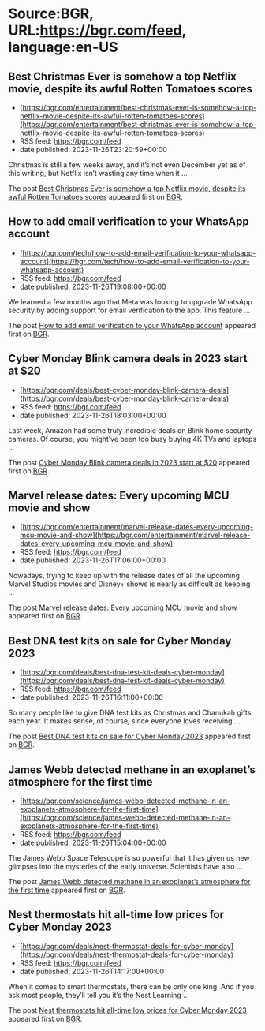# Source:BGR, URL:https://bgr.com/feed, language:en-US

## Best Christmas Ever is somehow a top Netflix movie, despite its awful Rotten Tomatoes scores
 - [https://bgr.com/entertainment/best-christmas-ever-is-somehow-a-top-netflix-movie-despite-its-awful-rotten-tomatoes-scores](https://bgr.com/entertainment/best-christmas-ever-is-somehow-a-top-netflix-movie-despite-its-awful-rotten-tomatoes-scores)
 - RSS feed: https://bgr.com/feed
 - date published: 2023-11-26T23:20:59+00:00

<p>Christmas is still a few weeks away, and it&#8217;s not even December yet as of this writing, but Netflix isn&#8217;t wasting any time when it &#8230;</p>
<p>The post <a href="https://bgr.com/entertainment/best-christmas-ever-is-somehow-a-top-netflix-movie-despite-its-awful-rotten-tomatoes-scores/">Best Christmas Ever is somehow a top Netflix movie, despite its awful Rotten Tomatoes scores</a> appeared first on <a href="https://bgr.com">BGR</a>.</p>

## How to add email verification to your WhatsApp account
 - [https://bgr.com/tech/how-to-add-email-verification-to-your-whatsapp-account](https://bgr.com/tech/how-to-add-email-verification-to-your-whatsapp-account)
 - RSS feed: https://bgr.com/feed
 - date published: 2023-11-26T19:08:00+00:00

<p>We learned a few months ago that Meta was looking to upgrade WhatsApp security by adding support for email verification to the app. This feature &#8230;</p>
<p>The post <a href="https://bgr.com/tech/how-to-add-email-verification-to-your-whatsapp-account/">How to add email verification to your WhatsApp account</a> appeared first on <a href="https://bgr.com">BGR</a>.</p>

## Cyber Monday Blink camera deals in 2023 start at $20
 - [https://bgr.com/deals/best-cyber-monday-blink-camera-deals](https://bgr.com/deals/best-cyber-monday-blink-camera-deals)
 - RSS feed: https://bgr.com/feed
 - date published: 2023-11-26T18:03:00+00:00

<p>Last week, Amazon had some truly incredible deals on Blink home security cameras. Of course, you might&#8217;ve been too busy buying 4K TVs and laptops &#8230;</p>
<p>The post <a href="https://bgr.com/deals/best-cyber-monday-blink-camera-deals/">Cyber Monday Blink camera deals in 2023 start at $20</a> appeared first on <a href="https://bgr.com">BGR</a>.</p>

## Marvel release dates: Every upcoming MCU movie and show
 - [https://bgr.com/entertainment/marvel-release-dates-every-upcoming-mcu-movie-and-show](https://bgr.com/entertainment/marvel-release-dates-every-upcoming-mcu-movie-and-show)
 - RSS feed: https://bgr.com/feed
 - date published: 2023-11-26T17:06:00+00:00

<p>Nowadays, trying to keep up with the release dates of all the upcoming Marvel Studios movies and Disney+ shows is nearly as difficult as keeping &#8230;</p>
<p>The post <a href="https://bgr.com/entertainment/marvel-release-dates-every-upcoming-mcu-movie-and-show/">Marvel release dates: Every upcoming MCU movie and show</a> appeared first on <a href="https://bgr.com">BGR</a>.</p>

## Best DNA test kits on sale for Cyber Monday 2023
 - [https://bgr.com/deals/best-dna-test-kit-deals-cyber-monday](https://bgr.com/deals/best-dna-test-kit-deals-cyber-monday)
 - RSS feed: https://bgr.com/feed
 - date published: 2023-11-26T16:11:00+00:00

<p>So many people like to give DNA test kits as Christmas and Chanukah gifts each year. It makes sense, of course, since everyone loves receiving &#8230;</p>
<p>The post <a href="https://bgr.com/deals/best-dna-test-kit-deals-cyber-monday/">Best DNA test kits on sale for Cyber Monday 2023</a> appeared first on <a href="https://bgr.com">BGR</a>.</p>

## James Webb detected methane in an exoplanet’s atmosphere for the first time
 - [https://bgr.com/science/james-webb-detected-methane-in-an-exoplanets-atmosphere-for-the-first-time](https://bgr.com/science/james-webb-detected-methane-in-an-exoplanets-atmosphere-for-the-first-time)
 - RSS feed: https://bgr.com/feed
 - date published: 2023-11-26T15:04:00+00:00

<p>The James Webb Space Telescope is so powerful that it has given us new glimpses into the mysteries of the early universe. Scientists have also &#8230;</p>
<p>The post <a href="https://bgr.com/science/james-webb-detected-methane-in-an-exoplanets-atmosphere-for-the-first-time/">James Webb detected methane in an exoplanet’s atmosphere for the first time</a> appeared first on <a href="https://bgr.com">BGR</a>.</p>

## Nest thermostats hit all-time low prices for Cyber Monday 2023
 - [https://bgr.com/deals/nest-thermostat-deals-for-cyber-monday](https://bgr.com/deals/nest-thermostat-deals-for-cyber-monday)
 - RSS feed: https://bgr.com/feed
 - date published: 2023-11-26T14:17:00+00:00

<p>When it comes to smart thermostats, there can be only one king. And if you ask most people, they&#8217;ll tell you it&#8217;s the Nest Learning &#8230;</p>
<p>The post <a href="https://bgr.com/deals/nest-thermostat-deals-for-cyber-monday/">Nest thermostats hit all-time low prices for Cyber Monday 2023</a> appeared first on <a href="https://bgr.com">BGR</a>.</p>

